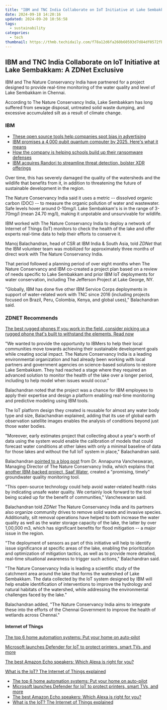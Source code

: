 ```yaml
---
title: "IBM and TNC India Collaborate on IoT Initiative at Lake Sembakkam: A ZDNet Exclusive"
date: 2024-09-18 14:20:16
updated: 2024-09-20 10:56:58
tags:
  - sustainability
categories:
  - tech
thumbnail: https://thmb.techidaily.com/f78a12d6fa260b60593d7d84df0572fbc03e543ca8c86ab396fe09af56299ebf.jpg
---
```


## IBM and TNC India Collaborate on IoT Initiative at Lake Sembakkam: A ZDNet Exclusive

IBM and The Nature Conservancy India have partnered for a project designed to provide real-time monitoring of the water quality and level of Lake Sembakkam in Chennai. 

According to The Nature Conservancy India, Lake Sembakkam has long suffered from sewage disposal, untreated solid waste dumping, and excessive accumulated silt as a result of climate change. 

### IBM

* [These open source tools help companies spot bias in advertising](https://www.zdnet.com/article/ibms-new-open-source-tools-help-companies-spot-bias-in-advertising/)
* [IBM promises a 4,000 qubit quantum computer by 2025\. Here's what it means](https://www.zdnet.com/article/ibm-promises-a-4000-qubit-quantum-computer-by-2025-heres-what-it-means/)
* [How the company is helping schools build up their ransomware defenses](https://www.zdnet.com/article/ibm-is-helping-these-schools-build-up-their-ransomware-defences/)
* [IBM acquires Randori to streamline threat detection, bolster XDR offerings](https://www.zdnet.com/article/ibm-acquires-randori-to-streamline-threat-detection/)

Over time, this has severely damaged the quality of the watersheds and the wildlife that benefits from it, in addition to threatening the future of sustainable development in the region. 

The Nature Conservancy India said it uses a metric -- dissolved organic carbon (DOC) -- to measure the organic pollution of water and wastewater. Safe levels hover around 0-10mg/l. Lake Sembakkam's is in the range of 3-70mg/l (mean 24.70 mg/l), making it unpotable and unsurvivable for wildlife. 

IBM worked with The Nature Conservancy India to deploy a network of Internet of Things (IoT) monitors to check the health of the lake and offer experts real-time data to help their efforts to conserve it. 

Manoj Balachandran, head of CSR at IBM India & South Asia, told _ZDNet_ that the IBM volunteer team was mobilized for approximately three months of direct work with The Nature Conservancy India.

That period followed a planning period of over eight months when The Nature Conservancy and IBM co-created a project plan based on a review of needs specific to Lake Sembakkam and prior IBM IoT deployments for water conservation, including The Jefferson Project at Lake George, NY. 

"Globally, IBM has done five other IBM Service Corps deployments in support of water-related work with TNC since 2016 (including projects focused on Brazil, Peru, Colombia, Kenya, and global uses)," Balachandran said. 

### **ZDNET** Recommends

[The best rugged phones If you work in the field, consider picking up a rugged phone that's built to withstand the elements.  Read now](https://www.zdnet.com/article/best-rugged-phone/)

"We wanted to provide the opportunity to IBMers to help their local communities move towards achieving their sustainable development goals while creating social impact. The Nature Conservancy India is a leading environmental organization and had already been working with local partners and government agencies on science-based solutions to restore Lake Sembakkam. They had reached a stage where they required an advanced solution to monitor the health of the lake over a longer period, including to help model when issues would occur."

Balachandran noted that the project was a chance for IBM employees to apply their expertise and design a platform enabling real-time monitoring and predictive modeling using IBM tools. 

The IoT platform design they created is reusable for almost any water body type and size, Balachandran explained, adding that its use of global earth observation satellite images enables the analysis of conditions beyond just those water bodies. 

"Moreover, early estimates project that collecting about a year's worth of data using the system would enable the calibration of models that could forecast water conditions at other lakes with only a minimal baseline of data for those lakes and without the full IoT system in place," Balachandran said.

Balachandran [pointed to a blog post](https://www.ibm.com/blogs/corporate-social-responsibility/2021/12/water-conservancy-project-india/) from Dr. Annapurna Vancheswaran, Managing Director of The Nature Conservancy India, which explains that [another IBM-backed project, Saaf Water](https://www.zdnet.com/topic/developer/), created a "promising, timely" groundwater quality monitoring tool. 

"This open-source technology could help avoid water-related health risks by indicating unsafe water quality. We certainly look forward to the tool being scaled up for the benefit of communities," Vancheswaran said. 

Balachandran told _ZDNet_ The Nature Conservancy India and its partners also organize community drives to remove solid waste and invasive species. Additionally, silt removal operations have helped to both increase the water quality as well as the water storage capacity of the lake, the latter by over 1,00,000 m3, which has significant benefits for flood mitigation -- a major issue in the region.

"The deployment of sensors as part of this initiative will help to identify issue significance at specific areas of the lake, enabling the prioritization and optimization of mitigation tactics, as well as to provide more detailed, real-time situational awareness to trigger such actions," Balachandran said. 

"The Nature Conservancy India is leading a scientific study of the catchment area around the lake that forms the watershed of Lake Sembakkam. The data collected by the IoT system designed by IBM will help enable identification of interventions to improve the hydrology and natural habitats of the watershed, while addressing the environmental challenges faced by the lake."

Balachandran added, "The Nature Conservancy India aims to integrate these into the efforts of the Chennai Government to improve the health of wetlands across Chennai."

#### Internet of Things

[The top 6 home automation systems: Put your home on auto-pilot](https://www.zdnet.com/article/best-home-automation-system/ "The top 6 home automation systems: Put your home on auto-pilot")

[Microsoft launches Defender for IoT to protect printers, smart TVs, and more](https://www.zdnet.com/article/microsoft-launches-defender-for-iot-to-protect-printers-and-smart-tvs/ "Microsoft launches Defender for IoT to protect printers, smart TVs, and more")

[The best Amazon Echo speakers: Which Alexa is right for you?](https://www.zdnet.com/article/best-amazon-echo/ "The best Amazon Echo speakers: Which Alexa is right for you?")

[What is the IoT? The Internet of Things explained](https://www.zdnet.com/article/what-is-the-internet-of-things-everything-you-need-to-know-about-the-iot-right-now/ "What is the IoT? The Internet of Things explained")

* [The top 6 home automation systems: Put your home on auto-pilot](https://www.zdnet.com/article/best-home-automation-system/ "The top 6 home automation systems: Put your home on auto-pilot")
* [Microsoft launches Defender for IoT to protect printers, smart TVs, and more](https://www.zdnet.com/article/microsoft-launches-defender-for-iot-to-protect-printers-and-smart-tvs/ "Microsoft launches Defender for IoT to protect printers, smart TVs, and more")
* [The best Amazon Echo speakers: Which Alexa is right for you?](https://www.zdnet.com/article/best-amazon-echo/ "The best Amazon Echo speakers: Which Alexa is right for you?")
* [What is the IoT? The Internet of Things explained](https://www.zdnet.com/article/what-is-the-internet-of-things-everything-you-need-to-know-about-the-iot-right-now/ "What is the IoT? The Internet of Things explained")

<ins class="adsbygoogle"
     style="display:block"
     data-ad-format="autorelaxed"
     data-ad-client="ca-pub-7571918770474297"
     data-ad-slot="1223367746"></ins>



<ins class="adsbygoogle"
     style="display:block"
     data-ad-client="ca-pub-7571918770474297"
     data-ad-slot="8358498916"
     data-ad-format="auto"
     data-full-width-responsive="true"></ins>
